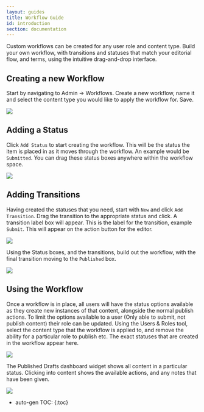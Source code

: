 ```yaml
---
layout: guides
title: Workflow Guide
id: introduction
section: documentation
---
```


<div markdown="1" class="span8">


Custom workflows can be created for any user role and content type. Build your own workflow, with transitions and statuses that match your editorial flow, and terms, using the intuitive drag-and-drop interface.

## Creating a new Workflow

Start by navigating to Admin -> Workflows. Create a new workflow, name it and select the content type you would like to apply the workflow for. Save.

![](http://docs.brightspot.s3.amazonaws.com/workflow_creation_new.png)

## Adding a Status

Click `Add Status` to start creating the workflow. This will be the status the item is placed in as it moves through the workflow. An example would be `Submitted`. You can drag these status boxes anywhere within the workflow space.

![](http://docs.brightspot.s3.amazonaws.com/workflow_creation_status.png)

## Adding Transitions

Having created the statuses that you need, start with `New` and click `Add Transition`. Drag the transition to the appropriate status and click. A transition label box will appear. This is the label for the transition, example `Submit`. This will appear on the action button for the editor.

![](http://docs.brightspot.s3.amazonaws.com/workflow_creation_transition.png)

Using the Status boxes, and the transitions, build out the workflow, with the final transition moving to the `Published` box.

![](http://docs.brightspot.s3.amazonaws.com/workflow_creation_complete.png)

## Using the Workflow

Once a workflow is in place, all users will have the status options available as they create new instances of that content, alongside the normal publish actions. To limit the options available to a user (Only able to submit, not publish content) their role can be updated. Using the Users & Roles tool, select the content type that the workflow is applied to, and remove the ability for a particular role to publish etc. The exact statuses that are created in the workflow appear here.

![](http://docs.brightspot.s3.amazonaws.com/workflow_creation_role.png)

The Published Drafts dashboard widget shows all content in a particular status. Clicking into content shows the available actions, and any notes that have been given.

![](http://docs.brightspot.s3.amazonaws.com/workflow_creation_notes.png)


</div>
<div class="span4 dari-docs-sidebar">
<div markdown="1" style="position:scroll;" class="well sidebar-nav">


* auto-gen TOC:
{:toc}

</div>
</div>
